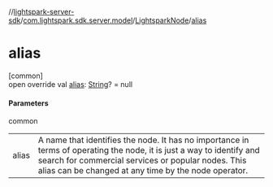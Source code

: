 //[lightspark-server-sdk](../../../index.md)/[com.lightspark.sdk.server.model](../index.md)/[LightsparkNode](index.md)/[alias](alias.md)

# alias

[common]\
open override val [alias](alias.md): [String](https://kotlinlang.org/api/latest/jvm/stdlib/kotlin/-string/index.html)? = null

#### Parameters

common

| | |
|---|---|
| alias | A name that identifies the node. It has no importance in terms of operating the node, it is just a way to identify and search for commercial services or popular nodes. This alias can be changed at any time by the node operator. |
